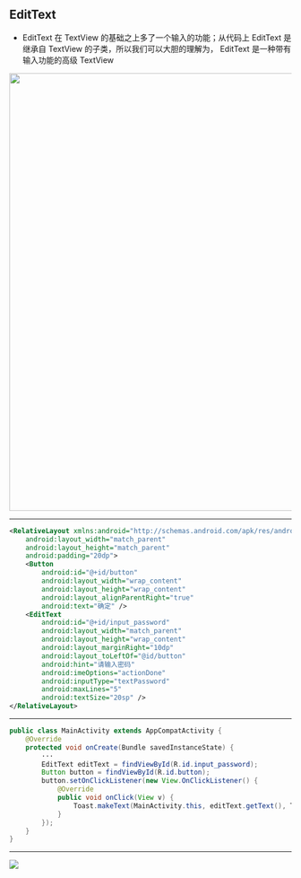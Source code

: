 
## EditText

-  EditText 在 TextView 的基础之上多了一个输入的功能；从代码上 EditText 是继承自 TextView 的子类，所以我们可以大胆的理解为， EditText 是一种带有输入功能的高级 TextView


<div class="flex flex-col items-center justify-center">
    <img src="/edit-text-1.png" width="780"/>
</div>

---

```xml 
<RelativeLayout xmlns:android="http://schemas.android.com/apk/res/android"
    android:layout_width="match_parent"
    android:layout_height="match_parent"
    android:padding="20dp">
    <Button
        android:id="@+id/button"
        android:layout_width="wrap_content"
        android:layout_height="wrap_content"
        android:layout_alignParentRight="true"
        android:text="确定" />
    <EditText
        android:id="@+id/input_password"
        android:layout_width="match_parent"
        android:layout_height="wrap_content"
        android:layout_marginRight="10dp"
        android:layout_toLeftOf="@id/button"
        android:hint="请输入密码"
        android:imeOptions="actionDone"
        android:inputType="textPassword"
        android:maxLines="5"
        android:textSize="20sp" />
</RelativeLayout>
```

---

```java
public class MainActivity extends AppCompatActivity {
    @Override
    protected void onCreate(Bundle savedInstanceState) {
        ···
        EditText editText = findViewById(R.id.input_password);
        Button button = findViewById(R.id.button);
        button.setOnClickListener(new View.OnClickListener() {
            @Override
            public void onClick(View v) {
                Toast.makeText(MainActivity.this, editText.getText(), Toast.LENGTH_SHORT).show();
            }
        });
    }
}
```

---

<div class="flex flex-col items-center justify-center">
    <img src="/edit-text-2.png"/>
</div>
